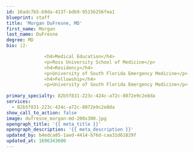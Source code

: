 ```yaml
---
id: 16adc7b5-b9da-4137-bdb9-95156256fea1
blueprint: staff
title: 'Morgan DuFresne, MD'
first_name: Morgan
last_name: DuFresne
degree: MD
bio: |2-

              <h4>Medical Education</h4>
              <p>Ross University School of Medicine</p>
              <h4>Residency</h4>
              <p>University of South Florida Emergency Medicine</p>
              <h4>Fellowship</h4>
              <p>University of South Florida Emergency Medicine</p>
          
primary_specialty: 82b5f831-223c-424c-a72c-8072e9c2e8da
services:
  - 82b5f831-223c-424c-a72c-8072e9c2e8da
show_call_to_action: false
image: dufresne_morgan-md-200x300.jpg
opengraph_title: '{{ meta_title }}'
opengraph_description: '{{ meta_description }}'
updated_by: b4edca85-1aed-4414-b76d-caa31d61829f
updated_at: 1696343600
---
```


